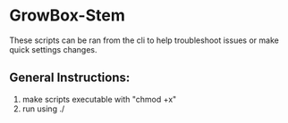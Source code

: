 # GrowBox-Stem
These scripts can be ran from the cli to help troubleshoot issues or make quick settings changes.

## General Instructions:
1. make scripts executable with "chmod +x" 
2. run using ./<script name>


## Options:
### readgpio.gbstem.js: Reads Gpio pin's current state\n 
* --gpio - Please enter a valid 
* --gpio <GPIO.BMC> number 
* Example: ./readgpio.gbstem.js --gpio 5

### relaycontrol.gbstem.js: Change Gpio pin's current state. Mainly for relays. 
* --gpio - Please enter a valid --gpio <GPIO.BMC> number 
* --task - Please enter a valid --task on|off 
* Example: ./readgpio.gbstem.js --gpio 5 --task on

### sysstatmessages.gbstem.js: Write system status information to the main console window. /dev/tty1
